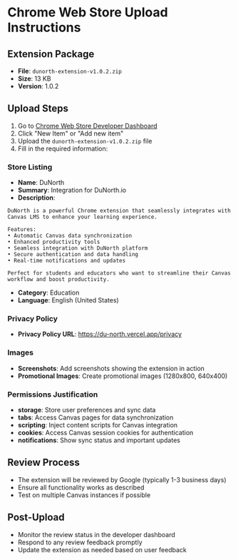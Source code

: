 # Chrome Web Store Upload Instructions

## Extension Package
- **File**: `dunorth-extension-v1.0.2.zip`
- **Size**: 13 KB
- **Version**: 1.0.2

## Upload Steps

1. Go to [Chrome Web Store Developer Dashboard](https://chrome.google.com/webstore/devconsole/)
2. Click "New Item" or "Add new item"
3. Upload the `dunorth-extension-v1.0.2.zip` file
4. Fill in the required information:

### Store Listing
- **Name**: DuNorth
- **Summary**: Integration for DuNorth.io
- **Description**: 
```
DuNorth is a powerful Chrome extension that seamlessly integrates with Canvas LMS to enhance your learning experience. 

Features:
• Automatic Canvas data synchronization
• Enhanced productivity tools
• Seamless integration with DuNorth platform
• Secure authentication and data handling
• Real-time notifications and updates

Perfect for students and educators who want to streamline their Canvas workflow and boost productivity.
```

- **Category**: Education
- **Language**: English (United States)

### Privacy Policy
- **Privacy Policy URL**: https://du-north.vercel.app/privacy

### Images
- **Screenshots**: Add screenshots showing the extension in action
- **Promotional Images**: Create promotional images (1280x800, 640x400)

### Permissions Justification
- **storage**: Store user preferences and sync data
- **tabs**: Access Canvas pages for data synchronization
- **scripting**: Inject content scripts for Canvas integration
- **cookies**: Access Canvas session cookies for authentication
- **notifications**: Show sync status and important updates

## Review Process
- The extension will be reviewed by Google (typically 1-3 business days)
- Ensure all functionality works as described
- Test on multiple Canvas instances if possible

## Post-Upload
- Monitor the review status in the developer dashboard
- Respond to any review feedback promptly
- Update the extension as needed based on user feedback
